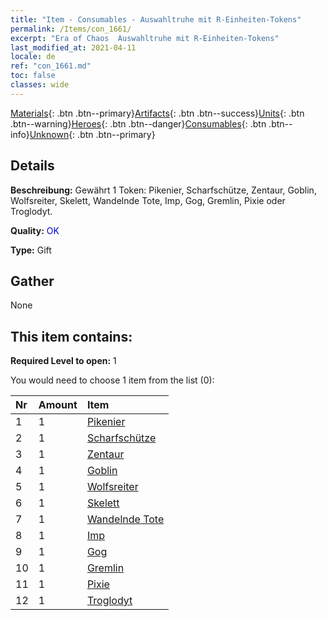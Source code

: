```yaml
---
title: "Item - Consumables - Auswahltruhe mit R-Einheiten-Tokens"
permalink: /Items/con_1661/
excerpt: "Era of Chaos  Auswahltruhe mit R-Einheiten-Tokens"
last_modified_at: 2021-04-11
locale: de
ref: "con_1661.md"
toc: false
classes: wide
---
```

 [Materials](/de/Items/){: .btn .btn--primary}[Artifacts](/de/Items/Artifacts/){: .btn .btn--success}[Units](/de/Items/Units/){: .btn .btn--warning}[Heroes](/de/Items/Heroes/){: .btn .btn--danger}[Consumables](/de/Items/Consumables/){: .btn .btn--info}[Unknown](/de/Items/Unknown/){: .btn .btn--primary}

## Details
 **Beschreibung:** Gewährt 1 Token: Pikenier, Scharfschütze, Zentaur, Goblin, Wolfsreiter, Skelett, Wandelnde Tote, Imp, Gog, Gremlin, Pixie oder Troglodyt.

 **Quality:** <span style="color: #0000CD">OK</span>

 **Type:** Gift

## Gather

  None

## This item contains:

 **Required Level to open:** 1

 You would need to choose 1 item from the list (0):

  | Nr | Amount |     Item    |
  |:---|:-------|:------------|
  | 1 | 1 | [Pikenier](/de/Items/unt_190/) | 
  | 2 | 1 | [Scharfschütze](/de/Items/unt_191/) | 
  | 3 | 1 | [Zentaur](/de/Items/unt_199/) | 
  | 4 | 1 | [Goblin](/de/Items/unt_217/) | 
  | 5 | 1 | [Wolfsreiter](/de/Items/unt_218/) | 
  | 6 | 1 | [Skelett](/de/Items/unt_208/) | 
  | 7 | 1 | [Wandelnde Tote](/de/Items/unt_209/) | 
  | 8 | 1 | [Imp](/de/Items/unt_226/) | 
  | 9 | 1 | [Gog](/de/Items/unt_227/) | 
  | 10 | 1 | [Gremlin](/de/Items/unt_235/) | 
  | 11 | 1 | [Pixie](/de/Items/unt_262/) | 
  | 12 | 1 | [Troglodyt](/de/Items/unt_244/) | 
